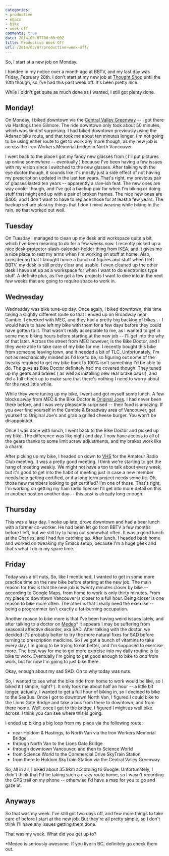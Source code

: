 ```yaml
---
categories:
- productive
- emacs
- bike
- week off
comments: true
date: 2014-03-07T00:00:00Z
title: Productive Week Off
url: /2014/03/07/productive-week-off/
---
```


So, I start at a new job on Monday.

I handed in my notice over a month ago at BBTV, and my last day was Friday, February 28th. I don't start at my new job at [Thought Shop][1] until the 10th though, so I've had this past week off. It's been pretty nice.

<!--more-->

While I didn't get quite as much done as I wanted, I still got plenty done.

## Monday!

On Monday, I biked downtown via the [Central Valley Greenway][2] -- I got there via Hastings then Gilmore. The ride downtown only took about 50 minutes, which was kind of surprising. I had biked downtown previously using the Adanac bike route, and that took me about ten minutes longer. I'm not going to be using either route to get to work any more though, as my new job is across the Iron Workers Memorial bridge in North Vancouver.

I went back to the place I got my fancy new glasses from ( I'll put pictures up online somewhere -- eventually ) because I've been having a few issues with my vision since I switched to the new glasses. After talking with the eye doctor though, it sounds like it's mostly just a side effect of not having my prescription updated in the last ten years. That's right, my previous pair of glasses lasted ten years -- apparently a rare-ish feat. The new ones are way cooler though, and I've got a backup pair for when I'm biking or doing stuff that might end up with a pair of broken frames. The nice new ones are $400, and I don't want to have to replace those for at least a few years. The backup set are plasticy things that I don't mind wearing while biking in the rain, so that worked out well.


## Tuesday

On Tuesday I managed to clean up my desk and workspace quite a bit, which I've been meaning to do for a few weeks now. I recently picked up a nice desk-protector-slash-calendar-holder thing from IKEA, and it gives me a nice place to rest my arms when I'm working on stuff at home. Also, considering that I brought home a bunch of figures and stuff when I left BBTV, my desk is still pretty clear and usable. I even cleaned up the other desk I have set up as a workspace for when I want to do electronics type stuff. A definite plus, as I've got a few projects I want to dive into in the next few weeks that are going to require space to work in.


## Wednesday

Wednesday was bike tune-up day. Once again, I biked downtown, this time taking a slightly different route so that I ended up on Broadway near Cambie. I checked with MEC, and they had a pretty big backlog of bikes -- I would have to have left my bike with them for a few days before they could have gotten to it. That wasn't really acceptable to me, as I wanted to get in some more biking hours before starting at the new job -- I'll get into the why of that later. Across the street from MEC however, is the Bike Doctor, and I they were able to take care of my bike for me. I recently bought this bike from someone leaving town, and it needed a bit of TLC. Unfortunately, I'm not as mechanically minded as I'd like to be, so figuring out some of the tweaks required to get my bike back to 100% isn't something I'd be able to do. The guys as Bike Doctor definitely had me covered though. They tuned up my gears and brakes ( as well as installing new rear brake pads ), and did a full check up to make sure that there's nothing I need to worry about for the next little while.

While they were tuning up my bike, I went and got myself some lunch. A few blocks away from MEC & the Bike Doctor is [Original Joes][3]. I had never been there before, and I was very pleasantly surprised -- their food is amazing. If you ever find yourself in the Cambie & Broadway area of Vancouver, get yourself to Original Joe's and grab a grilled cheese burger. You won't be disappointed.

Once I was done with lunch, I went back to the Bike Doctor and picked up my bike. The difference was like night and day. I now have access to all of the gears thanks to some limit screw adjustments, and my brakes work like a charm.

After picking up my bike, I headed on down to [VHS][4] for the Amateur Radio Club meeting. It was a pretty good meeting. I think we're starting to get the hang of meeting weekly. We might not have a ton to talk about every week, but it's good to get into the habit of meeting just in case a new member needs help getting certified, or if a long term project needs some tlc. Oh, those new members looking to get certified? I'm one of those. That's right, I'm working on getting my ham radio license! I'll get into more detail on this in another post on another day -- this post is already long enough.

## Thursday

This was a lazy day. I woke up late, drove downtown and had a beer lunch with a former co-worker. He had been let go from BBTV a few months before I left, but we still try to hang out somewhat often. It was a good lunch at the Charles, and I had fun catching up. After lunch, I headed back home and worked on tweaking my Emacs setup, because I'm a huge geek and that's what I do in my spare time.

## Friday

Today was a bit nuts. So, like I mentioned, I wanted to get in some more practice time on the new bike before starting at the new job. The main reason for this is that the new job is twenty minutes closer by bike -- according to Google Maps, from home to work is only thirty minutes. From my place to downtown Vancouver is closer to a full hour. Being closer is one reason to bike more often. The other is that I really need the exercise -- being a programmer isn't exactly a fat-burning occupation.

Another reason to bike more is that I've been having weird issues lately, and after talking to a doctor on [Medeo][5]* it appears I may be suffering from seasonal affective disorder, aka SAD. After talking with the doctor, we decided it's probably better to try the more natural fixes for SAD before turning to prescription medicine. So I've got a bunch of vitamins to take every day, I'm going to be trying to eat better, and I'm supposed to exercise more. The best way for me to get more exercise into my daily routine is to bike to work. Eventually I'm going to get good enough to bike to *and* from work, but for now I'm going to just bike there.

Okay, enough about my sad SAD. On to why today was nuts.

So, I wanted to see what the bike ride from home to work would be like, so I biked it ( simple, right? ). It only took me about half an hour -- a little bit longer, actually. I wanted to get a full hour of biking in, so I decided to bike to the SeaBus. Once I got to downtown North Van, I figured I could bike to the Lions Gate Bridge and take a bus from there to downtown, and from there home. Well, once I got to the bridge, I figured I might as well bike across. I think you can see where this is going.

I ended up biking a big loop from my place via the following route:
* near Holdom & Hastings, to North Van via the Iron Workers Memorial Bridge
* through North Van to the Lions Gate Bridge
* through downtown Vancouver, and then to Science World
* from Science World to the Commercial Drive SkyTrain Station
* from there to Holdom SkyTrain Station via the Central Valley Greenway

So, all in all, I biked about 35.9km according to Google. Unfortunately, I didn't think that I'd be taking such a crazy route home, so I wasn't recording the GPS trail on my phone -- otherwise I'd have a map for you to go and gaze at.

## Anyways

So that was my week. I've still got two days off, and few more things to take care of before I start at the new job. But they're all pretty simple, so I don't think I'll have any issues getting them done.

That was my week. What did you get up to?

\*Medeo is seriously awesome. If you live in BC, definitely go check them out.


[1]: http://www.thoughtshop.com/
[2]: http://www.translink.ca/en/Getting-Around/Cycling/Central-Valley-Greenway.aspx
[3]: http://www.originaljoes.ca/
[4]: http://hackspace.ca
[5]: https://medeo.ca
